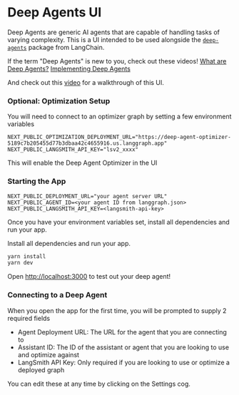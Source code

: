# Deep Agents UI

Deep Agents are generic AI agents that are capable of handling tasks of varying complexity. This is a UI intended to be used alongside the [`deep-agents`](https://github.com/hwchase17/deepagents?ref=blog.langchain.com) package from LangChain.

If the term "Deep Agents" is new to you, check out these videos!
[What are Deep Agents?](https://www.youtube.com/watch?v=433SmtTc0TA)
[Implementing Deep Agents](https://www.youtube.com/watch?v=TTMYJAw5tiA&t=701s)

And check out this [video](https://youtu.be/0CE_BhdnZZI) for a walkthrough of this UI.

### Optional: Optimization Setup

You will need to connect to an optimizer graph by setting a few environment variables

```env
NEXT_PUBLIC_OPTIMIZATION_DEPLOYMENT_URL="https://deep-agent-optimizer-5189c7b205455d77b3dbaa42c4655916.us.langgraph.app"
NEXT_PUBLIC_LANGSMITH_API_KEY="lsv2_xxxx"
```

This will enable the Deep Agent Optimizer in the UI

### Starting the App

```env
NEXT_PUBLIC_DEPLOYMENT_URL="your agent server URL"
NEXT_PUBLIC_AGENT_ID=<your agent ID from langgraph.json>
NEXT_PUBLIC_LANGSMITH_API_KEY=<langsmith-api-key>
```

Once you have your environment variables set, install all dependencies and run your app.

Install all dependencies and run your app.

```bash
yarn install
yarn dev
```

Open [http://localhost:3000](http://localhost:3000) to test out your deep agent!

### Connecting to a Deep Agent
When you open the app for the first time, you will be prompted to supply 2 required fields
- Agent Deployment URL: The URL for the agent that you are connecting to
- Assistant ID: The ID of the assistant or agent that you are looking to use and optimize against
- LangSmith API Key: Only required if you are looking to use or optimize a deployed graph

You can edit these at any time by clicking on the Settings cog.